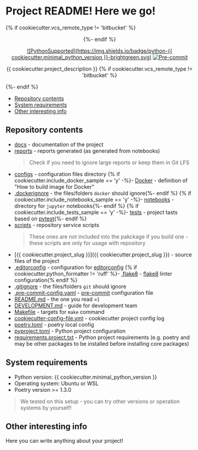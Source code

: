 # Project README! Here we go!
{% if cookiecutter.vcs_remote_type != 'bitbucket' %}
<div align="center">
{%- endif %}

[![PythonSupported](https://img.shields.io/badge/python-{{ cookiecutter.minimal_python_version }}-brightgreen.svg)](https://python3statement.org/#sections50-why)
[![Pre-commit](https://img.shields.io/badge/pre--commit-enabled-brightgreen?logo=pre-commit&logoColor=white)](https://pre-commit.com/)

{{ cookiecutter.project_description }}
{% if cookiecutter.vcs_remote_type != 'bitbucket' %}
</div>
{%- endif %}

- [Repository contents](#repository-contents)
- [System requirements](#system-requirements)
- [Other interesting info](#other-interesting-info)

## Repository contents

- [docs](docs) - documentation of the project
- [reports](reports) - reports generated (as generated from notebooks)
  > Check if you need to ignore large reports or keep them in Git LFS
- [configs](configs) - configuration files directory
{% if cookiecutter.include_docker_sample == 'y' -%}- [Docker](Docker) - definition of "How to build image for Docker"
- [.dockerignore](.dockerignore) - the files/folders `docker` should ignore{%- endif %}
{% if cookiecutter.include_notebooks_sample == 'y' -%}- [notebooks](notebooks) - directory for `jupyter` notebooks{%- endif %}
{% if cookiecutter.include_tests_sample == 'y' -%}- [tests](tests) - project tasts based on [pytest](https://docs.pytest.org/en/stable/){%- endif %}
- [scripts](scripts) - repository service scripts
  > These ones are not included into the pakckage if you build one - these scripts are only for usage with repository
- [{{ cookiecutter.project_slug }}]({{ cookiecutter.project_slug }}) - source files of the project
- [.editorconfig](.editorconfig) - configuration for [editorconfig](https://editorconfig.org/)
{% if cookiecutter.python_formatter != 'ruff' %}- [.flake8](.flake8) - [flake8](https://github.com/pycqa/flake8) linter configuration{% endif %}
- [.gitignore](.gitignore) - the files/folders `git` should ignore
- [.pre-commit-config.yaml](.pre-commit-config.yaml) - [pre-commit](https://pre-commit.com/) configuration file
- [README.md](README.md) - the one you read =)
- [DEVELOPMENT.md](DEVELOPMENT.md) - guide for development team
- [Makefile](Makefile) - targets for `make` command
- [cookiecutter-config-file.yml](cookiecutter-config-file.yml) - cookiecutter project config log
- [poetry.toml](poetry.toml) - poetry local config
- [pyproject.toml](pyproject.toml) - Python project configuration
- [requirements.project.txt](requirements.project.txt) - Python project requirements (e.g. poetry and may be other packages to be installed before installing core packages)

## System requirements

- Python version: {{ cookiecutter.minimal_python_version }}
- Operating system: Ubuntu or WSL
- Poetry version >= 1.3.0

> We tested on this setup - you can try other versions or operation systems by yourself!

## Other interesting info

Here you can write anything about your project!
